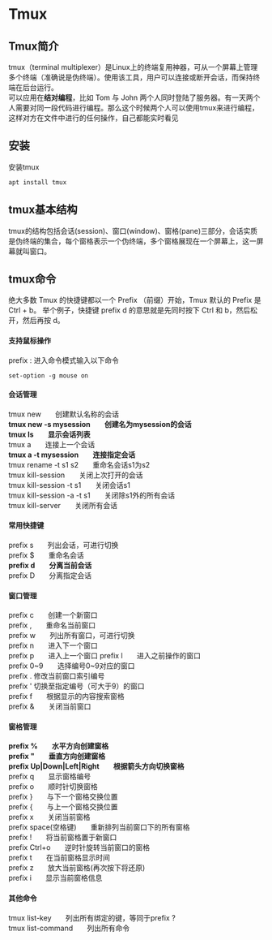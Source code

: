 # Tmux

## Tmux简介
tmux（terminal multiplexer）是Linux上的终端复用神器，可从一个屏幕上管理多个终端（准确说是伪终端）。使用该工具，用户可以连接或断开会话，而保持终端在后台运行。  
可以应用在**结对编程**，比如 Tom 与 John 两个人同时登陆了服务器。有一天两个人需要对同一段代码进行编程。那么这个时候两个人可以使用tmux来进行编程，这样对方在文件中进行的任何操作，自己都能实时看见

## 安装
安装tmux
```bash
apt install tmux
```

## tmux基本结构
tmux的结构包括会话(session)、窗口(window)、窗格(pane)三部分，会话实质是伪终端的集合，每个窗格表示一个伪终端，多个窗格展现在一个屏幕上，这一屏幕就叫窗口。

## tmux命令
绝大多数 Tmux 的快捷键都以一个 Prefix （前缀）开始，Tmux 默认的 Prefix 是 Ctrl + b。
举个例子，快捷键 prefix d 的意思就是先同时按下 Ctrl 和 b，然后松开，然后再按 d。

#### 支持鼠标操作
prefix : 进入命令模式输入以下命令
```tmux
set-option -g mouse on
```

#### 会话管理
tmux new　　创建默认名称的会话  
**tmux new -s mysession　　创建名为mysession的会话**  
**tmux ls　　显示会话列表**  
tmux a　　连接上一个会话  
**tmux a -t mysession　　连接指定会话**  
tmux rename -t s1 s2　　重命名会话s1为s2  
tmux kill-session　　关闭上次打开的会话  
tmux kill-session -t s1　　关闭会话s1  
tmux kill-session -a -t s1　　关闭除s1外的所有会话  
tmux kill-server　　关闭所有会话  

#### 常用快捷键
prefix s　　列出会话，可进行切换  
prefix \$　　重命名会话  
**prefix d　　分离当前会话**  
prefix D　　分离指定会话  

#### 窗口管理
prefix c　　创建一个新窗口  
prefix ,　　重命名当前窗口  
prefix w　　列出所有窗口，可进行切换  
prefix n　　进入下一个窗口  
prefix p　　进入上一个窗口
prefix l　　进入之前操作的窗口  
prefix 0\~9　　选择编号0~9对应的窗口  
prefix . 修改当前窗口索引编号  
prefix ' 切换至指定编号（可大于9）的窗口  
prefix f　　根据显示的内容搜索窗格  
prefix &　　关闭当前窗口  

#### 窗格管理
**prefix %　　水平方向创建窗格**  
**prefix "　　垂直方向创建窗格**  
**prefix Up|Down|Left|Right　　根据箭头方向切换窗格**  
prefix q　　显示窗格编号  
prefix o　　顺时针切换窗格  
prefix }　　与下一个窗格交换位置  
prefix {　　与上一个窗格交换位置  
prefix x　　关闭当前窗格  
prefix space(空格键)　　重新排列当前窗口下的所有窗格  
prefix !　　将当前窗格置于新窗口  
prefix Ctrl+o　　逆时针旋转当前窗口的窗格  
prefix t　　在当前窗格显示时间  
prefix z　　放大当前窗格(再次按下将还原)  
prefix i　　显示当前窗格信息  

#### 其他命令
tmux list-key　　列出所有绑定的键，等同于prefix ?  
tmux list-command　　列出所有命令  

